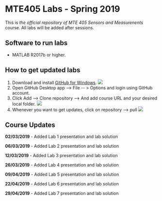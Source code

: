 # MTE405 Labs - Spring 2019

This is *the official repository of MTE 405 Sensors and Measurenents* course. All labs will be added after sessions.
## Software to run labs

 - MATLAB R2017b or higher.
## How to get updated labs

 

 1. Download and install [GitHub for Windows](https://desktop.github.com/).
 ![](https://github.com/wbadry/MTE405/blob/master/images/GitHub%20For%20Windows%20Desktop.png)
 2. Open GitHub Desktop app --> File -- > Options and login using GitHub account.
 3. Click Add --> Clone repository --> And add course URL and your desired local folder.
 ![](https://github.com/wbadry/MTE405/blob/master/images/Clone%20Github.png)
4. Whenever you want to get updates, click on repository --> pull
![](https://github.com/wbadry/MTE405/blob/master/images/Pull%20update.png)


## Course Updates
**02/03/2019**	-	Added Lab 1 presentation and lab solution

**06/03/2019**	-	Added Lab 2 presentation and lab solution

**12/03/2019**	-	Added Lab 3 presentation and lab solution

**26/03/2019** 	-	Added Lab 4 presentation and lab solution

**09/04/2019** 	-  	Added Lab 5 presentation and lab solution

**22/04/2019** 	-  	Added Lab 6 presentation and lab solution

**29/04/2019** 	-  	Added Lab 7 presentation and lab solution
